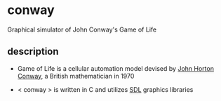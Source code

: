 # conway
Graphical simulator of John Conway's Game of Life

## description
- Game of Life is a cellular automation model devised by [John Horton Conway](https://en.wikipedia.org/wiki/John_Horton_Conway), a British mathematician in 1970  

- < conway > is written in C and utilizes [SDL](https://www.libsdl.org/) graphics libraries
